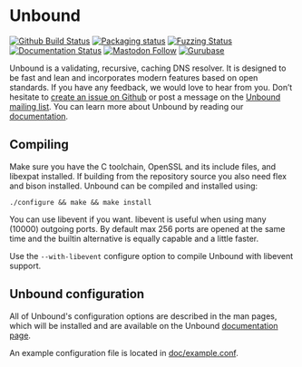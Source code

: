 # Unbound

[![Github Build Status](https://github.com/NLnetLabs/unbound/actions/workflows/ci.yml/badge.svg?branch=master)](https://github.com/NLnetLabs/unbound/actions)
[![Packaging status](https://repology.org/badge/tiny-repos/unbound.svg)](https://repology.org/project/unbound/versions)
[![Fuzzing Status](https://oss-fuzz-build-logs.storage.googleapis.com/badges/unbound.svg)](https://bugs.chromium.org/p/oss-fuzz/issues/list?sort=-opened&can=1&q=proj:unbound)
[![Documentation Status](https://readthedocs.org/projects/unbound/badge/?version=latest)](https://unbound.readthedocs.io/en/latest/?badge=latest)
[![Mastodon Follow](https://img.shields.io/mastodon/follow/109262826617293067?domain=https%3A%2F%2Ffosstodon.org&style=social)](https://fosstodon.org/@nlnetlabs)
[![Gurubase](https://img.shields.io/badge/Gurubase-Ask%20Unbound%20Guru-006BFF)](https://gurubase.io/g/unbound)

Unbound is a validating, recursive, caching DNS resolver. It is designed to be
fast and lean and incorporates modern features based on open standards. If you
have any feedback, we would love to hear from you. Don’t hesitate to
[create an issue on Github](https://github.com/NLnetLabs/unbound/issues/new)
or post a message on the [Unbound mailing list](https://lists.nlnetlabs.nl/mailman/listinfo/unbound-users).
You can learn more about Unbound by reading our
[documentation](https://unbound.docs.nlnetlabs.nl/).

## Compiling

Make sure you have the C toolchain, OpenSSL and its include files, and libexpat
installed.
If building from the repository source you also need flex and bison installed.
Unbound can be compiled and installed using:

```
./configure && make && make install
```

You can use libevent if you want. libevent is useful when using many (10000)
outgoing ports. By default max 256 ports are opened at the same time and the
builtin alternative is equally capable and a little faster.

Use the `--with-libevent` configure option to compile Unbound with libevent
support.

## Unbound configuration

All of Unbound's configuration options are described in the man pages, which
will be installed and are available on the Unbound
[documentation page](https://unbound.docs.nlnetlabs.nl/).

An example configuration file is located in
[doc/example.conf](https://github.com/NLnetLabs/unbound/blob/master/doc/example.conf.in).
